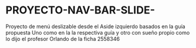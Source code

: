 # PROYECTO-NAV-BAR-SLIDE-
Proyecto de menú deslizable desde el Aside izquierdo basados en la guía propuesta Uno como en la la respectiva guía y otro con sueño propio como lo dijo el profesor Orlando de la ficha 2558346 
